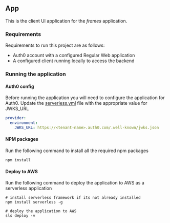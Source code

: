 ## App
This is the client UI application for the _frames_ application. 

### Requirements 
Requirements to run this project are as follows:
* Auth0 account with a configured Regular Web application
* A configured client running locally to access the backend

### Running the application 

#### Auth0 config
Before running the application you will need to configure the application for Auth0. 
Update the [serverless.yml](./serverless.yml) file with the appropriate value for JWKS_URL

```yaml
provider:
  environment:
    JWKS_URL: https://<tenant-name>.auth0.com/.well-known/jwks.json
```

#### NPM packages
Run the following command to install all the required npm packages

```shell script
npm install
```

#### Deploy to AWS
Run the following command to deploy the application to AWS as a serverless application

```shell script
# install serverless framework if its not already installed
npm install serverless -g

# deploy the application to AWS
sls deploy -v
```
